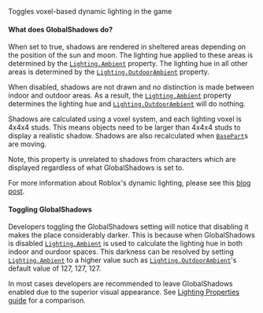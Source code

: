 Toggles voxel-based dynamic lighting in the game
#### What does GlobalShadows do?

When set to true, shadows are rendered in sheltered areas depending on the
position of the sun and moon. The lighting hue applied to these areas is
determined by the [`Lighting.Ambient`](https://create.roblox.com/docs/reference/engine/classes/Lighting#Ambient) property. The lighting hue in
all other areas is determined by the [`Lighting.OutdoorAmbient`](https://create.roblox.com/docs/reference/engine/classes/Lighting#OutdoorAmbient)
property.

When disabled, shadows are not drawn and no distinction is made between
indoor and outdoor areas. As a result, the [`Lighting.Ambient`](https://create.roblox.com/docs/reference/engine/classes/Lighting#Ambient)
property determines the lighting hue and [`Lighting.OutdoorAmbient`](https://create.roblox.com/docs/reference/engine/classes/Lighting#OutdoorAmbient)
will do nothing.

Shadows are calculated using a voxel system, and each lighting voxel is
4x4x4 studs. This means objects need to be larger than 4x4x4 studs to
display a realistic shadow. Shadows are also recalculated when
[`BasePart`](https://create.roblox.com/docs/reference/engine/classes/BasePart)s are moving.

Note, this property is unrelated to shadows from characters which are
displayed regardless of what GlobalShadows is set to.

For more information about Roblox's dynamic lighting, please see this
[blog post](https://create.roblox.com/docs/https://blog.roblox.com/2013/02/dynamic-lighting-and-shadows-the-voxel-solution/).
#### Toggling GlobalShadows

Developers toggling the GlobalShadows setting will notice that disabling
it makes the place considerably darker. This is because when GlobalShadows
is disabled [`Lighting.Ambient`](https://create.roblox.com/docs/reference/engine/classes/Lighting#Ambient) is used to calculate the lighting hue
in both indoor and ourdoor spaces. This darkness can be resolved by
setting [`Lighting.Ambient`](https://create.roblox.com/docs/reference/engine/classes/Lighting#Ambient) to a higher value such as
[`Lighting.OutdoorAmbient`](https://create.roblox.com/docs/reference/engine/classes/Lighting#OutdoorAmbient)'s default value of 127, 127, 127.

In most cases developers are recommended to leave GlobalShadows enabled
due to the superior visual appearance. See
[Lighting Properties guide](https://create.roblox.com/docs/environment/lighting#shadows) for
a comparison.